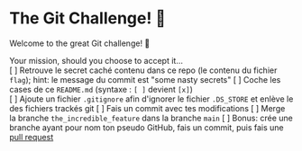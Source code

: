# The Git Challenge! 👋

Welcome to the great Git challenge! 💪  

Your mission, should you choose to accept it...  
[ ] Retrouve le secret caché contenu dans ce repo (le contenu du fichier `flag`); hint: le message du commit est "some nasty secrets" 
[ ] Coche les cases de ce `README.md` (syntaxe : `[ ]` devient `[x]`)   
[ ] Ajoute un fichier `.gitignore` afin d'ignorer le fichier `.DS_STORE` et enlève le des fichiers trackés git 
[ ] Fais un commit avec tes modifications
[ ] Merge la branche `the_incredible_feature` dans la branche `main` 
[ ] Bonus: crée une branche ayant pour nom ton pseudo GitHub, fais un commit, puis fais une [pull request](https://docs.github.com/en/pull-requests/collaborating-with-pull-requests/proposing-changes-to-your-work-with-pull-requests/creating-a-pull-request) 


